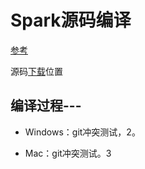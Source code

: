 # Spark源码编译

[参考](http://spark.apache.org/docs/1.6.1/building-spark.html)

源码[下载](http://archive.apache.org/dist/spark/)位置

## 编译过程---

- Windows：git冲突测试，2。

- Mac：git冲突测试。3